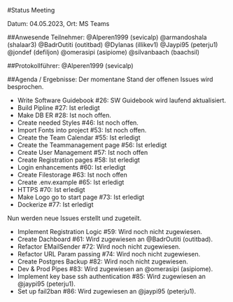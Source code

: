 #Status Meeting

Datum: 04.05.2023,
Ort: MS Teams

##Anwesende Teilnehmer:
    @Alperen1999 (sevicalp)
    @armandoshala (shalaar3)
    @BadrOutiti (outitbad)
    @Dylanas (illikev1)
    @Jaypi95 (peterju1)
    @jondef (defiljon)
    @omerasipi (asipiome)
    @silvanbaach (baachsil)

##Protokollführer:
@Alperen1999 (sevicalp)

##Agenda / Ergebnisse:
Der momentane Stand der offenen Issues wird besprochen.
- Write Software Guidebook #26: SW Guidebook wird laufend aktualisiert.
- Build Pipline #27: Ist erledigt
- Make DB ER #28: Ist noch offen.
- Create needed Styles #46: Ist noch offen.
- Import Fonts into project #53: Ist noch offen.
- Create the Team Calendar #55: Ist erledigt
- Create the Teammanagement page #56: Ist erledigt
- Create User Management #57: Ist noch offen
- Create Registration pages #58: Ist erledigt
- Login enhancements #60: Ist erledigt
- Create Filestorage #63: Ist noch offen
- Create .env.example #65: Ist erledigt
- HTTPS #70: Ist erledigt
- Make Logo go to start page #73: Ist erledigt
- Dockerize #77: Ist erledigt

Nun werden neue Issues erstellt und zugeteilt.

- Implement Registration Logic #59: Wird noch nicht zugewiesen.
- Create Dachboard #61: Wird zugewiesen an @BadrOutiti (outitbad).
- Refactor EMailSender #72: Wird noch nicht zugewiesen.
- Refactor URL Param passing #74: Wird noch nicht zugewiesen.
- Create Postgres Backup #82: Wird noch nicht zugewiesen.
- Dev & Prod Pipes #83: Wird zugewiesen an @omerasipi (asipiome).
- Implement key base ssh authentication #85: Wird zugewiesen an @jaypi95 (peterju1).
- Set up fail2ban #86: Wird zugewiesen an @jaypi95 (peterju1).


